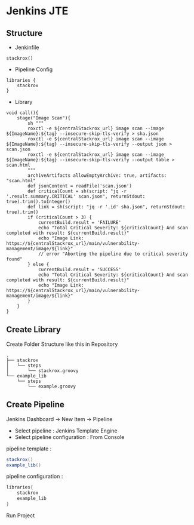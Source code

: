 # Jenkins JTE

## Structure

- Jenkinfile
```
stackrox()
```

- Pipeline Config
```
libraries {
    stackrox
}
```

- Library
```
void call(){
    stage("Image Scan"){
        sh """
        roxctl -e ${centralStackrox_url} image scan --image ${ImageName}:${tag} --insecure-skip-tls-verify > sha.json
        roxctl -e ${centralStackrox_url} image scan --image ${ImageName}:${tag} --insecure-skip-tls-verify --output json > scan.json
        roxctl -e ${centralStackrox_url} image scan --image ${ImageName}:${tag} --insecure-skip-tls-verify --output table > scan.html
        """
        archiveArtifacts allowEmptyArchive: true, artifacts: "scan.html"
        def jsonContent = readFile('scan.json')
        def criticalCount = sh(script: "jq -r '.result.summary.CRITICAL' scan.json", returnStdout: true).trim().toInteger()
        def link = sh(script: "jq -r '.id' sha.json", returnStdout: true).trim()
        if (criticalCount > 3) {
            currentBuild.result = 'FAILURE'
            echo "Total Critical Severity: ${criticalCount} And scan completed with result: ${currentBuild.result}"
            echo "Image Link: https://${centralStackrox_url}/main/vulnerability-management/image/${link}"
            // error "Aborting the pipeline due to critical severity found"
        } else {
            currentBuild.result = 'SUCCESS'
            echo "Total Critical Severity: ${criticalCount} And scan completed with result: ${currentBuild.result}"
            echo "Image Link: https://${centralStackrox_url}/main/vulnerability-management/image/${link}"
        }
    }
}     
```

## Create Library
Create Folder Structure like this in Repository
```
.
├── stackrox
│   └── steps
│       └── stackrox.groovy
└── example_lib
    └── steps
        └── example.groovy
```

## Create Pipeline
Jenkins Dashboard -> New Item -> Pipeline
- Select pipeline : Jenkins Template Engine 
- Select pipeline configuration : From Console

pipeline template :

```groovy
stackrox()
example_lib()
```

pipeline configuration :

```groovy
libraries{
    stackrox
    example_lib
}
```

Run Project